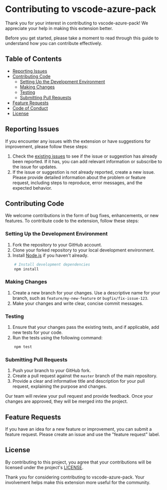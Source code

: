 # Contributing to vscode-azure-pack

Thank you for your interest in contributing to vscode-azure-pack! We appreciate your help in making this extension better.

Before you get started, please take a moment to read through this guide to understand how you can contribute effectively.

## Table of Contents

- [Reporting Issues](#reporting-issues)
- [Contributing Code](#contributing-code)
  - [Setting Up the Development Environment](#setting-up-the-development-environment)
  - [Making Changes](#making-changes)
  - [Testing](#testing)
  - [Submitting Pull Requests](#submitting-pull-requests)
- [Feature Requests](#feature-requests)
- [Code of Conduct](#code-of-conduct)
- [License](#license)

## Reporting Issues

If you encounter any issues with the extension or have suggestions for improvement, please follow these steps:

1. Check the [existing issues](https://github.com/kdcllc/vscode-azure-pack/issues) to see if the issue or suggestion has already been reported. If it has, you can add relevant information or subscribe to the issue for updates.
2. If the issue or suggestion is not already reported, create a new issue. Please provide detailed information about the problem or feature request, including steps to reproduce, error messages, and the expected behavior.

## Contributing Code

We welcome contributions in the form of bug fixes, enhancements, or new features. To contribute code to the extension, follow these steps:

### Setting Up the Development Environment

1. Fork the repository to your GitHub account.
2. Clone your forked repository to your local development environment.
3. Install [Node.js](https://nodejs.org/) if you haven't already.

```bash
    # Install development dependencies
    npm install
```

### Making Changes

1. Create a new branch for your changes. Use a descriptive name for your branch, such as `feature/my-new-feature` or `bugfix/fix-issue-123`.
2. Make your changes and write clear, concise commit messages.

### Testing

1. Ensure that your changes pass the existing tests, and if applicable, add new tests for your code.
2. Run the tests using the following command:

```bash
    npm test
```

### Submitting Pull Requests

1. Push your branch to your GitHub fork.
2. Create a pull request against the `master` branch of the main repository.
3. Provide a clear and informative title and description for your pull request, explaining the purpose and changes.

Our team will review your pull request and provide feedback. Once your changes are approved, they will be merged into the project.

## Feature Requests

If you have an idea for a new feature or improvement, you can submit a feature request. Please create an issue and use the "feature request" label.

## License

By contributing to this project, you agree that your contributions will be licensed under the project's [LICENSE](LICENSE).


Thank you for considering contributing to vscode-azure-pack. Your involvement helps make this extension more useful for the community.
